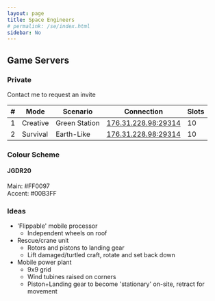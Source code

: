 ```yaml
---
layout: page
title: Space Engineers
# permalink: /se/index.html
sidebar: No
---
```

## Game Servers

### Private
Contact me to request an invite

| # 	| Mode 	| Scenario 	| Connection 	| Slots 	|
|-	|-	|-	|-	|-	|
| 1 	| Creative 	| Green Station 	| <a href="steam://connect/176.31.228.98:29314">176.31.228.98:29314</a> 	| 10 	|
| 2 	| Survival 	| Earth-Like 	| <a href="steam://connect/176.31.228.98:29314">176.31.228.98:29314</a> 	| 10 	|

### Colour Scheme

#### JGDR20
Main: #FF0097  
Accent: #00B3FF

### Ideas

* 'Flippable' mobile processor
  * Independent wheels on roof
* Rescue/crane unit
  * Rotors and pistons to landing gear
  * Lift damaged/turtled craft, rotate and set back down
* Mobile power plant
  * 9x9 grid
  * Wind tubines raised on corners
  * Piston+Landing gear to become 'stationary' on-site, retract for movement